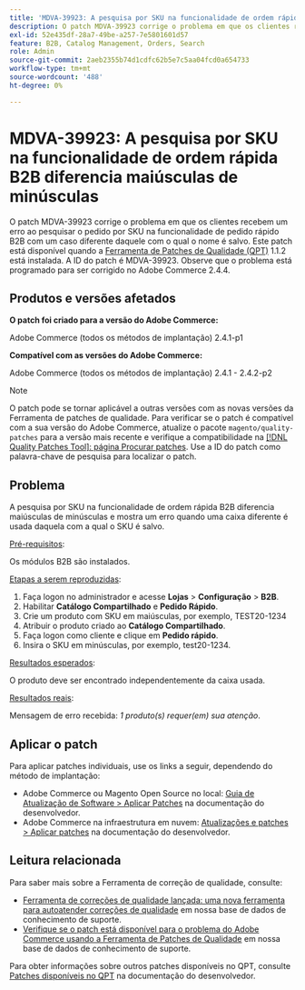 ```yaml
---
title: 'MDVA-39923: A pesquisa por SKU na funcionalidade de ordem rápida B2B diferencia maiúsculas de minúsculas'
description: O patch MDVA-39923 corrige o problema em que os clientes recebem um erro ao pesquisar o pedido por SKU na funcionalidade de pedido rápido B2B com um caso diferente daquele com o qual o nome é salvo. Este patch está disponível quando a [Ferramenta de correções de qualidade (QPT)](/help/announcements/adobe-commerce-announcements/magento-quality-patches-released-new-tool-to-self-serve-quality-patches.md) 1.1.2 está instalada. A ID do patch é MDVA-39923. Observe que o problema está programado para ser corrigido no Adobe Commerce 2.4.4.
exl-id: 52e435df-28a7-49be-a257-7e5801601d57
feature: B2B, Catalog Management, Orders, Search
role: Admin
source-git-commit: 2aeb2355b74d1cdfc62b5e7c5aa04fcd0a654733
workflow-type: tm+mt
source-wordcount: '488'
ht-degree: 0%

---
```


# MDVA-39923: A pesquisa por SKU na funcionalidade de ordem rápida B2B diferencia maiúsculas de minúsculas

O patch MDVA-39923 corrige o problema em que os clientes recebem um erro ao pesquisar o pedido por SKU na funcionalidade de pedido rápido B2B com um caso diferente daquele com o qual o nome é salvo. Este patch está disponível quando a [Ferramenta de Patches de Qualidade (QPT)](/help/announcements/adobe-commerce-announcements/magento-quality-patches-released-new-tool-to-self-serve-quality-patches.md) 1.1.2 está instalada. A ID do patch é MDVA-39923. Observe que o problema está programado para ser corrigido no Adobe Commerce 2.4.4.

## Produtos e versões afetados

**O patch foi criado para a versão do Adobe Commerce:**

Adobe Commerce (todos os métodos de implantação) 2.4.1-p1

**Compatível com as versões do Adobe Commerce:**

Adobe Commerce (todos os métodos de implantação) 2.4.1 - 2.4.2-p2

>[!NOTE]
>
>O patch pode se tornar aplicável a outras versões com as novas versões da Ferramenta de patches de qualidade. Para verificar se o patch é compatível com a sua versão do Adobe Commerce, atualize o pacote `magento/quality-patches` para a versão mais recente e verifique a compatibilidade na [[!DNL Quality Patches Tool]: página Procurar patches](https://experienceleague.adobe.com/tools/commerce-quality-patches/index.html). Use a ID do patch como palavra-chave de pesquisa para localizar o patch.

## Problema

A pesquisa por SKU na funcionalidade de ordem rápida B2B diferencia maiúsculas de minúsculas e mostra um erro quando uma caixa diferente é usada daquela com a qual o SKU é salvo.

<u>Pré-requisitos</u>:

Os módulos B2B são instalados.

<u>Etapas a serem reproduzidas</u>:

1. Faça logon no administrador e acesse **Lojas** > **Configuração** > **B2B**.
1. Habilitar **Catálogo Compartilhado** e **Pedido Rápido**.
1. Crie um produto com SKU em maiúsculas, por exemplo, TEST20-1234
1. Atribuir o produto criado ao **Catálogo Compartilhado**.
1. Faça logon como cliente e clique em **Pedido rápido**.
1. Insira o SKU em minúsculas, por exemplo, test20-1234.

<u>Resultados esperados</u>:

O produto deve ser encontrado independentemente da caixa usada.

<u>Resultados reais</u>:

Mensagem de erro recebida: *1 produto(s) requer(em) sua atenção*.

## Aplicar o patch

Para aplicar patches individuais, use os links a seguir, dependendo do método de implantação:

* Adobe Commerce ou Magento Open Source no local: [Guia de Atualização de Software > Aplicar Patches](https://experienceleague.adobe.com/en/docs/commerce-operations/tools/quality-patches-tool/usage) na documentação do desenvolvedor.
* Adobe Commerce na infraestrutura em nuvem: [Atualizações e patches > Aplicar patches](https://experienceleague.adobe.com/en/docs/commerce-cloud-service/user-guide/develop/upgrade/apply-patches) na documentação do desenvolvedor.

## Leitura relacionada

Para saber mais sobre a Ferramenta de correção de qualidade, consulte:

* [Ferramenta de correções de qualidade lançada: uma nova ferramenta para autoatender correções de qualidade](/help/announcements/adobe-commerce-announcements/magento-quality-patches-released-new-tool-to-self-serve-quality-patches.md) em nossa base de dados de conhecimento de suporte.
* [Verifique se o patch está disponível para o problema do Adobe Commerce usando a Ferramenta de Patches de Qualidade](/help/support-tools/patches-available-in-qpt-tool/check-patch-for-magento-issue-with-magento-quality-patches.md) em nossa base de dados de conhecimento de suporte.

Para obter informações sobre outros patches disponíveis no QPT, consulte [Patches disponíveis no QPT](https://experienceleague.adobe.com/tools/commerce-quality-patches/index.html) na documentação do desenvolvedor.
